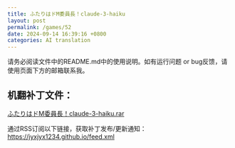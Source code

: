 ```yaml
---
title: ふたりはドM委員長！claude-3-haiku
layout: post
permalink: /games/52
date: 2024-09-14 16:39:16 +0800
categories: AI translation
---
```



请务必阅读文件中的README.md中的使用说明。如有运行问题 or bug反馈，请使用页面下方的邮箱联系我。

## 机翻补丁文件：

[ふたりはドM委員長！claude-3-haiku.rar](../resources/%E3%81%B5%E3%81%9F%E3%82%8A%E3%81%AF%E3%83%89M%E5%A7%94%E5%93%A1%E9%95%B7%EF%BC%81claude-3-haiku.rar)

 

通过RSS订阅以下链接，获取补丁发布/更新通知：https://jyxjyx1234.github.io/feed.xml

